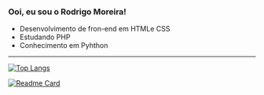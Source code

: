  ### Ooi, eu sou o Rodrigo Moreira!

- Desenvolvimento de fron-end em HTMLe CSS
- Estudando PHP
- Conhecimento em Pyhthon

******

[![Top Langs](https://github-readme-stats.vercel.app/api/top-langs/?username=rodrigomoreiraa&size_weight=1&layout=compact&locale=pt-br&hide_border=true&card_width=400px&bg_color=000&title_color=42C920&text_color=C2D1AE&ring_color=000&)](https://github.com/rodrigomoreiraa/github-readme-stats) 


 
 [![Readme Card](https://github-readme-stats.vercel.app/api/pin/?username=rodrigomoreiraa&repo=Camara-Links&locale=pt-br&hide_border=true&bg_color=000&title_color=42C920&text_color=C2D1AE&icon_color=396BD6&)](https://github.com/anuraghazra/github-readme-stats)                      
